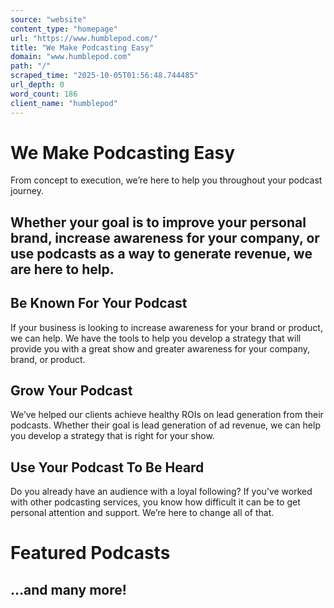 ```yaml
---
source: "website"
content_type: "homepage"
url: "https://www.humblepod.com/"
title: "We Make Podcasting Easy"
domain: "www.humblepod.com"
path: "/"
scraped_time: "2025-10-05T01:56:48.744485"
url_depth: 0
word_count: 186
client_name: "humblepod"
---
```


# We Make Podcasting Easy

From concept to execution, we’re here to help you throughout your podcast journey.

## Whether your goal is to improve your personal brand, increase awareness for your company, or use podcasts as a way to generate revenue, we are here to help.

## Be Known For Your Podcast

If your business is looking to increase awareness for your brand or product, we can help. We have the tools to help you develop a strategy that will provide you with a great show and greater awareness for your company, brand, or product.

## Grow Your Podcast

We’ve helped our clients achieve healthy ROIs on lead generation from their podcasts. Whether their goal is lead generation of ad revenue, we can help you develop a strategy that is right for your show.

## Use Your Podcast To Be Heard

Do you already have an audience with a loyal following? If you’ve worked with other podcasting services, you know how difficult it can be to get personal attention and support. We’re here to change all of that.

# Featured Podcasts

## …and many more!